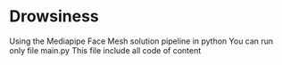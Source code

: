 # Drowsiness
Using the Mediapipe Face Mesh solution pipeline in python
You can run only file main.py
This file include all code of content
